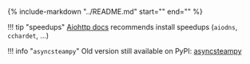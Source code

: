 {% 
    include-markdown "../README.md"
    start="<!--install-start-->"
    end="<!--install-end-->"
%}

!!! tip "speedups"
    [Aiohttp docs](https://docs.aiohttp.org/en/stable/#library-installation) recommends install speedups (`aiodns`, `cchardet`, ...)

!!! info "`asyncsteampy`"
    Old version still available on PyPI: [asyncsteampy](https://pypi.org/project/asyncsteampy/)
